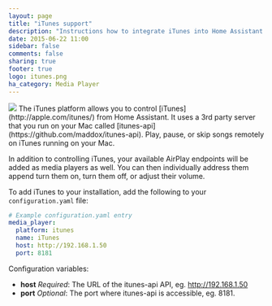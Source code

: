 ```yaml
---
layout: page
title: "iTunes support"
description: "Instructions how to integrate iTunes into Home Assistant."
date: 2015-06-22 11:00
sidebar: false
comments: false
sharing: true
footer: true
logo: itunes.png
ha_category: Media Player
---
```


<img src='/images/supported_brands/itunes.png' class='brand pull-right' />
The iTunes platform allows you to control [iTunes](http://apple.com/itunes/) from Home Assistant. It uses a 3rd party server that you run on your Mac called [itunes-api](https://github.com/maddox/itunes-api). Play, pause, or skip songs remotely on iTunes running on your Mac.

In addition to controlling iTunes, your available AirPlay endpoints will be added as media players as well. You can then individually address them append turn them on, turn them off, or adjust their volume.

To add iTunes to your installation, add the following to your `configuration.yaml` file:

```yaml
# Example configuration.yaml entry
media_player:
  platform: itunes
  name: iTunes
  host: http://192.168.1.50
  port: 8181
```

Configuration variables:

- **host** *Required*: The URL of the itunes-api API, eg. http://192.168.1.50
- **port** *Optional*: The port where itunes-api is accessible, eg. 8181.
